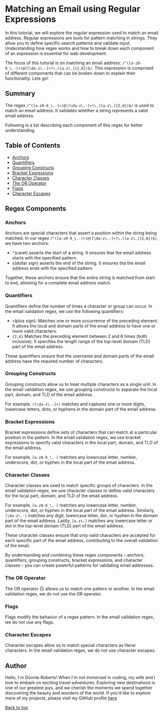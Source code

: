 # Matching an Email using Regular Expressions

In this tutorial, we will explore the regular expression used to match an email address. Regular expressions are tools for pattern matching in strings. They allow you to define specific search patterns and validate input. Understanding how regex works and how to break down each component of an expression is essential for web development.

The focus of this tutorial is on matching an email address: `/^([a-z0-9_\.-]+)@([\da-z\.-]+)\.([a-z\.]{2,6})$/`. This expression is comprised of different components that can be broken down to explain their functionality. Lets go! 

## Summary

The regex `/^([a-z0-9_\.-]+)@([\da-z\.-]+)\.([a-z\.]{2,6})$/` is used to match an email address. It validates whether a string represents a valid email address. 

Following is a list describing each component of this regex for better understanding.

## Table of Contents

- [Anchors](#anchors)
- [Quantifiers](#quantifiers)
- [Grouping Constructs](#grouping-constructs)
- [Bracket Expressions](#bracket-expressions)
- [Character Classes](#character-classes)
- [The OR Operator](#the-or-operator)
- [Flags](#flags)
- [Character Escapes](#character-escapes)

## Regex Components

### Anchors
Anchors are special characters that assert a position within the string being matched. 
In our regex `/^([a-z0-9_\.-]+)@([\da-z\.-]+)\.([a-z\.]{2,6})$/`, we have two anchors:

- `^`(caret) asserts the start of a string. It ensures that the email address starts with the specified pattern.
- `$`(dollar sign) asserts the end of the string. It ensures tha the email address ends with the specified pattern.

Together, these anchors ensure that the entire string is matched from start to end, allowing for a complete email address match.

### Quantifiers

Quantifiers define the number of times a character or group can occur. In the email validation regex, we use the following quantifiers:

- `+`(plus sign): Matches one or more occurrence of the preceding element. It allows the local and domain parts of the email address to have one or more valid characters.
- `{2,6}` Matches the preceding element between 2 and 6 times (both inclusive). It specifies the length range of the top-level domain (TLD) part of the email address.

These quantifiers ensure that the username and domain parts of the email address have the required number of characters.

### Grouping Constructs

Grouping constructs allow us to treat multiple characters as a single unit. In the email validation regex, we use grouping constructs to separate the local part, domain, and TLD of the email address.

For example, `([\da-z\.-]+)` matches and captures one or more digits, lowercase letters, dots, or hyphens in the domain part of the email address.

### Bracket Expressions

Bracket expressions define sets of characters that can match at a particular position in the pattern. In the email validation regex, we use bracket expressions to specify valid characters in the local part, domain, and TLD of the email address.

For example, `[a-z0-9_\.-]` matches any lowercase letter, number, underscore, dot, or hyphen in the local part of the email address.

### Character Classes

Character classes are used to match specific groups of characters. In the email validation regex, we use character classes to define valid characters for the local part, domain, and TLD of the email address.

For example, `[a-z0-9_\.-]` matches any lowercase letter, number, underscore, dot, or hyphen in the local part of the email address. Similarly, `[\da-z\.-]` matches any digit, lowercase letter, dot, or hyphen in the domain part of the email address. Lastly, `[a-z\.]` matches any lowercase letter or dot in the top-level domain (TLD) part of the email address.

These character classes ensure that only valid characters are accepted for each specific part of the email address, contributing to the overall validation of the email.

By understanding and combining these regex components – anchors, quantifiers, grouping constructs, bracket expressions, and character classes – you can create powerful patterns for validating email addresses.

### The OR Operator

The OR operator (|) allows us to match one pattern or another. In the email validation regex, we do not use the OR operator.

### Flags

Flags modify the behavior of a regex pattern. In the email validation regex, we do not use any flags.

### Character Escapes

Character escapes allow us to match special characters as literal characters. In the email validation regex, we do not use character escapes.

## Author

Hello, I'm Donnie Roberts! When I'm not immersed in coding, my wife and I love to embark on exciting travel adventures. Exploring new destinations is one of our greatest joys, and we cherish the moments we spend together discovering the beauty and wonders of the world. If you'd like to explore more of my projects, please visit my GitHub profile [here](https://github.com/Donnie46) 

[Back to top](#matching-an-email-using-regular-expressions)